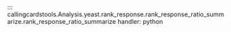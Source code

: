 ::: callingcardstools.Analysis.yeast.rank_response.rank_response_ratio_summarize.rank_response_ratio_summarize
    handler: python